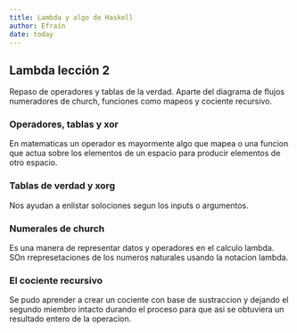```yaml
---
title: Lambda y algo de Haskell
author: Efraín
date: today
---
```


## Lambda lección 2

Repaso de operadores y tablas de la verdad. Aparte del diagrama de flujos numeradores de church, funciones como mapeos y cociente recursivo.

### Operadores, tablas y xor

En matematicas un operador es mayormente algo que mapea o una funcion que actua sobre los elementos de un espacio para producir elementos de otro espacio.

### Tablas de verdad y xorg

Nos ayudan a enlistar solociones segun los inputs o argumentos.

### Numerales de church

Es una manera de representar datos y operadores en el calculo lambda. SOn rrepresetaciones de los numeros naturales usando la notacion lambda.

### El cociente recursivo

Se pudo aprender a crear un cociente con base de sustraccion y dejando el segundo miembro intacto durando el proceso para que asi se obtuviera un resultado entero de la operacion.

